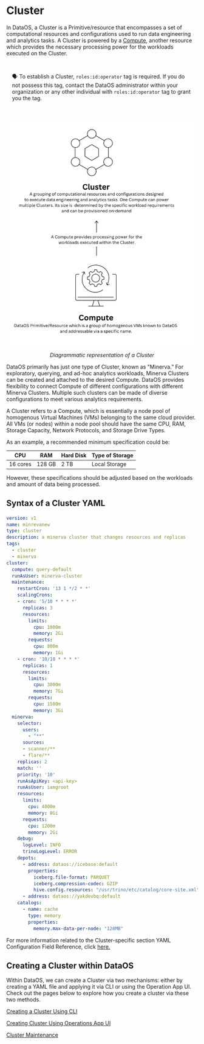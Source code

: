 # Cluster

In DataOS, a Cluster is a Primitive/resource that encompasses a set of computational resources and configurations used to run data engineering and analytics tasks. A Cluster is powered by a [Compute](./compute.md), another resource which provides the necessary processing power for the workloads executed on the Cluster.

<aside style="padding:15px; border-radius:5px;">

🗣️ To establish a Cluster, `roles:id:operator` tag is required. If you do not possess this tag, contact the DataOS administrator within your organization or any other individual with `roles:id:operator` tag to grant you the tag.

</aside>

![Diagrammatic representation of a Cluster ](./cluster/cluster_overview.png)

<center><i>Diagrammatic representation of a Cluster</i></center>

DataOS primarily has just one type of Cluster, known as "Minerva.” For exploratory, querying, and ad-hoc analytics workloads, Minerva Clusters can be created and attached to the desired Compute. DataOS provides flexibility to connect Compute of different configurations with different Minerva Clusters. Multiple such clusters can be made of diverse configurations to meet various analytics requirements.

A Cluster refers to a Compute, which is essentially a node pool of homogenous Virtual Machines (VMs) belonging to the same cloud provider. All VMs (or nodes) within a node pool should have the same CPU, RAM, Storage Capacity, Network Protocols, and Storage Drive Types. 

As an example, a recommended minimum specification could be:

<center>

| CPU | RAM | Hard Disk | Type of Storage |
| --- | --- | --- | --- |
| 16 cores | 128 GB | 2 TB | Local Storage |

</center>

However, these specifications should be adjusted based on the workloads and amount of data being processed. 

## Syntax of a Cluster YAML

```yaml
version: v1 
name: minrevanew 
type: cluster 
description: a minerva cluster that changes resources and replicas 
tags: 
  - cluster
  - minerva
cluster: 
  compute: query-default 
  runAsUser: minerva-cluster 
  maintenance: 
    restartCron: '13 1 */2 * *' 
    scalingCrons: 
    - cron: '5/10 * * * *' 
      replicas: 3 
      resources: 
        limits: 
          cpu: 1000m 
          memory: 2Gi 
        requests: 
          cpu: 800m 
          memory: 1Gi 
    - cron: '10/10 * * * *' 
      replicas: 1 
      resources: 
        limits: 
          cpu: 3000m 
          memory: 7Gi 
        requests: 
          cpu: 1500m 
          memory: 3Gi 
  minerva: 
    selector: 
      users: 
        - "**"
      sources: 
      - scanner/**
      - flare/**
    replicas: 2 
    match: '' 
    priority: '10' 
    runAsApiKey: <api-key> 
    runAsUser: iamgroot 
    resources: 
      limits: 
        cpu: 4000m 
        memory: 8Gi 
      requests: 
        cpu: 1200m 
        memory: 2Gi 
    debug: 
      logLevel: INFO 
      trinoLogLevel: ERROR 
    depots: 
      - address: dataos://icebase:default 
        properties: 
          iceberg.file-format: PARQUET 
          iceberg.compression-codec: GZIP 
          hive.config.resources: "/usr/trino/etc/catalog/core-site.xml" 
      - address: dataos://yakdevbq:default 
    catalogs: 
      - name: cache 
        type: memory 
        properties: 
          memory.max-data-per-node: "128MB" 
```

For more information related to the Cluster-specific section YAML Configuration Field Reference, click [here.](./cluster/cluster_yaml_configuration_field_reference.md)

## Creating a Cluster within DataOS

Within DataOS, we can create a Cluster via two mechanisms: either by creating a YAML file and applying it via CLI or using the Operation App UI. Check out the pages below to explore how you create a cluster via these two methods.

[Creating a Cluster Using CLI ](./cluster/creating_a_cluster_using_cli.md)

[Creating Cluster Using Operations App UI ](./cluster/creating_cluster_using_operations_app_ui.md)

[Cluster Maintenance ](./cluster/cluster_maintenance.md)